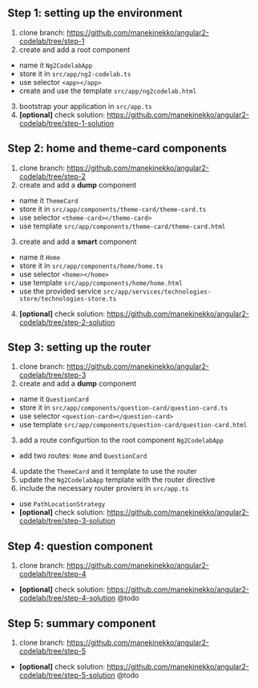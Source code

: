 ## Step 1: setting up the environment

1. clone branch: https://github.com/manekinekko/angular2-codelab/tree/step-1
2. create and add a root component
  - name it `Ng2CodelabApp`
  - store it in `src/app/ng2-codelab.ts` 
  - use selector `<app></app>`
  - create and use the template `src/app/ng2codelab.html`
3. bootstrap your application in `src/app.ts`
4. **[optional]** check solution: https://github.com/manekinekko/angular2-codelab/tree/step-1-solution

## Step 2: home and theme-card components

1. clone branch: https://github.com/manekinekko/angular2-codelab/tree/step-2
2. create and add a **dump** component
  - name it `ThemeCard`
  - store it in `src/app/components/theme-card/theme-card.ts`
  - use selector `<theme-card></theme-card>`
  - use template `src/app/components/theme-card/theme-card.html`
3. create and add a **smart** component
  - name it `Home` 
  - store it in `src/app/components/home/home.ts`
  - use selector `<home></home>`
  - use template `src/app/components/home/home.html`
  - use the provided service `src/app/services/technologies-store/technologies-store.ts`
4. **[optional]** check solution: https://github.com/manekinekko/angular2-codelab/tree/step-2-solution

## Step 3: setting up the router

1. clone branch: https://github.com/manekinekko/angular2-codelab/tree/step-3
2. create and add a **dump** component
  - name it `QuestionCard` 
  - store it in `src/app/components/question-card/question-card.ts`
  - use selector `<question-card></question-card>`
  - use template `src/app/components/question-card/question-card.html`
3. add a route configurtion to the root component `Ng2CodelabApp`
  - add two routes: `Home` and `QuestionCard`
4. update the `ThemeCard` and it template to use the router
5. update the `Ng2CodelabApp` template with the router directive
6. include the necessary router proviers in `src/app.ts`
  - use `PathLocationStrategy`
- **[optional]** check solution: https://github.com/manekinekko/angular2-codelab/tree/step-3-solution


## Step 4: question component

1. clone branch: https://github.com/manekinekko/angular2-codelab/tree/step-4
- **[optional]** check solution: https://github.com/manekinekko/angular2-codelab/tree/step-4-solution
@todo

## Step 5: summary component

1. clone branch: https://github.com/manekinekko/angular2-codelab/tree/step-5
- **[optional]** check solution: https://github.com/manekinekko/angular2-codelab/tree/step-5-solution
@todo
